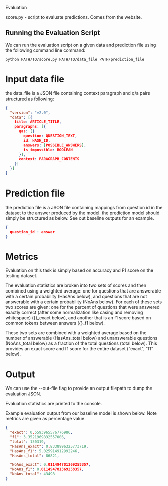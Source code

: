 Evaluation

score.py - script to evaluate predictions. Comes from the website.






## Running the Evaluation Script

We can run the evaluation script on a given data and prediction file using the following
command line command:

```
python PATH/TO/score.py PATH/TO/data_file PATH/prediction_file
```

# Input data file
the data_file is a JSON file containing context paragraph and q/a pairs structured as following:

```json
{
  "version": "v2.0",
  "data": [{
    title: ARTICLE_TITLE,
    paragraphs: [{
      qas: [{
        question: QUESTION_TEXT,
        id: HASH_ID,
        answers: [POSSIBLE_ANSWERS],
        is_impossible: BOOLEAN
      }],
      context: PARAGRAPH_CONTENTS
    }]
  }]
}
```

# Prediction file
the prediction file is a JSON file containing mappings from question id in the dataset to the answer produced by the model. the prediction model should simply be structured as below. See out baseline outputs for an example.
```json
{
  question_id : answer
}
```

# Metrics
Evaluation on this task is simply based on accuracy and F1 score on the testing dataset.

The evaluation statistics are broken into two sets of scores and then combined using a weighted average: one for questions that are answerable with a certain probability (HasAns below), and questions that are not answerable with a certain probability (NoAns below). For each of these sets two scores are given: one for the percent of questions that were answered exactly correct (after some normalization like casing and removing whitespace) ({}_exact below), and another that is an f1 score based on common tokens between answers ({}_f1 below).

These two sets are combined with a weighted average based on the number of answerable (HasAns_total below) and unanswerable questions (NoAns_total below) as a fraction of the total questions (total below). This provides an exact score and f1 score for the entire dataset ("exact", "f1" below).


# Output
We can use the --out-file flag to provide an output filepath to dump the evaluation JSON.

Evaluation statistics are printed to the console.

Example evaluation output from our baseline model is shown below. Note metrics are given as percentage value.

```json
{
  "exact": 0.5593965576776986,
  "f1": 3.3521969832557006,
  "total": 130319,
  "HasAns_exact": 0.8338996325773719,
  "HasAns_f1": 5.025914912992246,
  "HasAns_total": 86821,

  "NoAns_exact": 0.011494781369258357,
  "NoAns_f1": 0.011494781369258357,
  "NoAns_total": 43498
}
```
